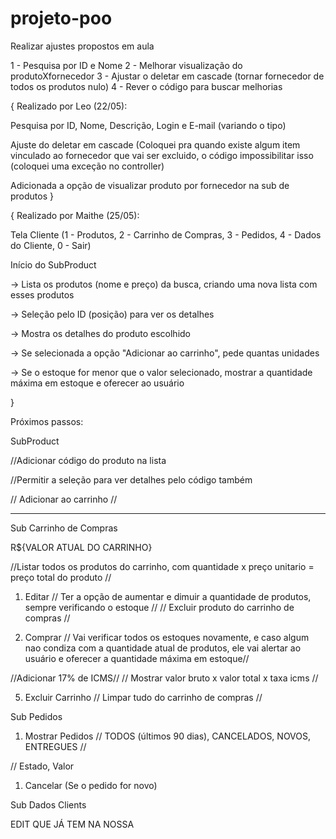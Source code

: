 ﻿# projeto-poo

Realizar ajustes propostos em aula

1 - Pesquisa por ID e Nome
2 - Melhorar visualização do produtoXfornecedor
3 - Ajustar o deletar em cascade (tornar fornecedor de todos os produtos nulo)
4 - Rever o código para buscar melhorias

{
Realizado por Leo (22/05):

Pesquisa por ID, Nome, Descrição, Login e E-mail (variando o tipo)

Ajuste do deletar em cascade (Coloquei pra quando existe algum item vinculado ao fornecedor que vai ser excluido, o código impossibilitar isso (coloquei uma exceção no controller)

Adicionada a opção de visualizar produto por fornecedor na sub de produtos
}

{
Realizado por Maithe (25/05):

Tela Cliente (1 - Produtos, 2 - Carrinho de Compras, 3 - Pedidos, 4 - Dados do Cliente, 0 - Sair)

Início do SubProduct

-> Lista os produtos (nome e preço) da busca, criando uma nova lista com esses produtos

-> Seleção pelo ID (posição) para ver os detalhes

-> Mostra os detalhes do produto escolhido

-> Se selecionada a opção "Adicionar ao carrinho", pede quantas unidades

-> Se o estoque for menor que o valor selecionado, mostrar a quantidade máxima em estoque e oferecer ao usuário

}

Próximos passos:

SubProduct

//Adicionar código do produto na lista

//Permitir a seleção para ver detalhes pelo código também

// Adicionar ao carrinho //


--------------------------------------------------------
Sub Carrinho de Compras

R${VALOR ATUAL DO CARRINHO}

//Listar todos os produtos do carrinho, com quantidade x preço unitario = preço total do produto //

1. Editar
// Ter a opção de aumentar e dimuir a quantidade de produtos, sempre verificando o estoque //
// Excluir produto do carrinho de compras //

3. Comprar
// Vai verificar todos os estoques novamente, e caso algum nao condiza com a quantidade atual de produtos, ele vai alertar ao usuário e oferecer a quantidade máxima em estoque//

//Adicionar 17% de ICMS//
// Mostrar valor bruto x valor total x taxa icms //

5. Excluir Carrinho
// Limpar tudo do carrinho de compras //


Sub Pedidos
1. Mostrar Pedidos
   // TODOS (últimos 90 dias), CANCELADOS, NOVOS, ENTREGUES //
   
// Estado, Valor
1. Cancelar (Se o pedido for novo)


Sub Dados Clients

EDIT QUE JÁ TEM NA NOSSA 
